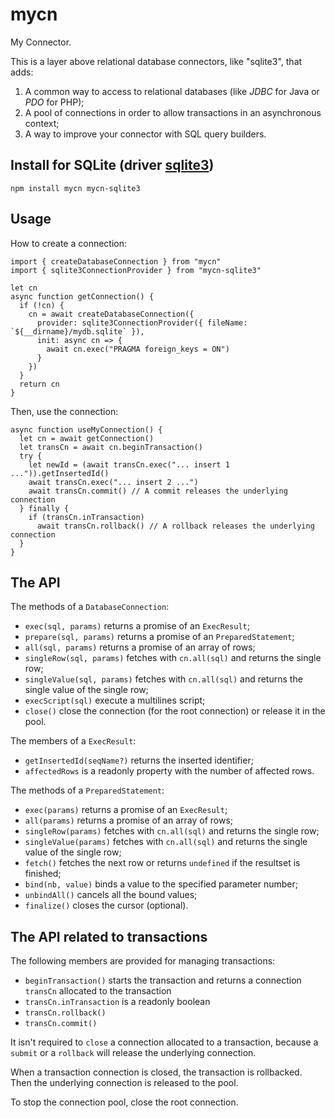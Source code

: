 # mycn

My Connector.

This is a layer above relational database connectors, like \"sqlite3\", that adds:

1. A common way to access to relational databases (like _JDBC_ for Java or _PDO_ for PHP);
1. A pool of connections in order to allow transactions in an asynchronous context;
1. A way to improve your connector with SQL query builders.

## Install for SQLite (driver [sqlite3](https://github.com/mapbox/node-sqlite3))

```
npm install mycn mycn-sqlite3
```

## Usage

How to create a connection:

```
import { createDatabaseConnection } from "mycn"
import { sqlite3ConnectionProvider } from "mycn-sqlite3"

let cn
async function getConnection() {
  if (!cn) {
    cn = await createDatabaseConnection({
      provider: sqlite3ConnectionProvider({ fileName: `${__dirname}/mydb.sqlite` }),
      init: async cn => {
        await cn.exec("PRAGMA foreign_keys = ON")
      }
    })
  }
  return cn
}
```

Then, use the connection:

```
async function useMyConnection() {
  let cn = await getConnection()
  let transCn = await cn.beginTransaction()
  try {
    let newId = (await transCn.exec("... insert 1 ...")).getInsertedId()
    await transCn.exec("... insert 2 ...")
    await transCn.commit() // A commit releases the underlying connection
  } finally {
    if (transCn.inTransaction)
      await transCn.rollback() // A rollback releases the underlying connection
  }
}
```

## The API

The methods of a `DatabaseConnection`:

* `exec(sql, params)` returns a promise of an `ExecResult`;
* `prepare(sql, params)` returns a promise of an `PreparedStatement`;
* `all(sql, params)` returns a promise of an array of rows;
* `singleRow(sql, params)` fetches with `cn.all(sql)` and returns the single row;
* `singleValue(sql, params)` fetches with `cn.all(sql)` and returns the single value of the single row;
* `execScript(sql)` execute a multilines script;
* `close()` close the connection (for the root connection) or release it in the pool.

The members of a `ExecResult`:

* `getInsertedId(seqName?)` returns the inserted identifier;
* `affectedRows` is a readonly property with the number of affected rows.

The methods of a `PreparedStatement`:

* `exec(params)` returns a promise of an `ExecResult`;
* `all(params)` returns a promise of an array of rows;
* `singleRow(params)` fetches with `cn.all(sql)` and returns the single row;
* `singleValue(params)` fetches with `cn.all(sql)` and returns the single value of the single row;
* `fetch()` fetches the next row or returns `undefined` if the resultset is finished;
* `bind(nb, value)` binds a value to the specified parameter number;
* `unbindAll()` cancels all the bound values;
* `finalize()` closes the cursor (optional).

## The API related to transactions

The following members are provided for managing transactions:

* `beginTransaction()` starts the transaction and returns a connection `transCn` allocated to the transaction
* `transCn.inTransaction` is a readonly boolean
* `transCn.rollback()`
* `transCn.commit()`

It isn't required to `close` a connection allocated to a transaction, because a `submit` or a `rollback` will release the underlying connection.

When a transaction connection is closed, the transaction is rollbacked. Then the underlying connection is released to the pool.

To stop the connection pool, close the root connection.
